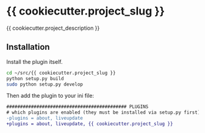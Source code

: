 # {{ cookiecutter.project_slug }}

{{ cookiecutter.project_description }}

## Installation

Install the plugin itself.

```bash
cd ~/src/{{ cookiecutter.project_slug }}
python setup.py build
sudo python setup.py develop
```

Then add the plugin to your ini file:

```diff
############################################ PLUGINS
# which plugins are enabled (they must be installed via setup.py first)
-plugins = about, liveupdate
+plugins = about, liveupdate, {{ cookiecutter.project_slug }}
```
